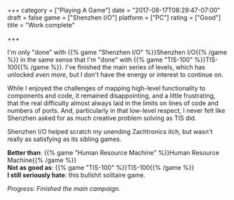 +++
category = ["Playing A Game"]
date = "2017-08-17T08:29:47-07:00"
draft = false
game = ["Shenzhen I/O"]
platform = ["PC"]
rating = ["Good"]
title = "Work complete"

+++

I'm only "done" with {{% game "Shenzhen I/O" %}}Shenzhen I/O{{% /game %}} in the same sense that I'm "done" with {{% game "TIS-100" %}}TIS-100{{% /game %}}.  I've finished the main series of levels, which has unlocked <i>even more</i>, but I don't have the energy or interest to continue on.

While I enjoyed the challenges of mapping high-level functionality to components and code, it remained disappointing, and a little frustrating, that the real difficulty almost always laid in the limits on lines of code and numbers of ports.  And, particularly in that low-level respect, I never felt like Shenzhen asked for as much creative problem solving as TIS did.

Shenzhen I/O helped scratch my unending Zachtronics itch, but wasn't really as satisfying as its sibling games.

<b>Better than</b>: {{% game "Human Resource Machine" %}}Human Resource Machine{{% /game %}}  
<b>Not as good as</b>: {{% game "TIS-100" %}}TIS-100{{% /game %}}  
<b>I still seriously hate</b>: this bullshit solitaire game.

<i>Progress: Finished the main campaign.</i>
